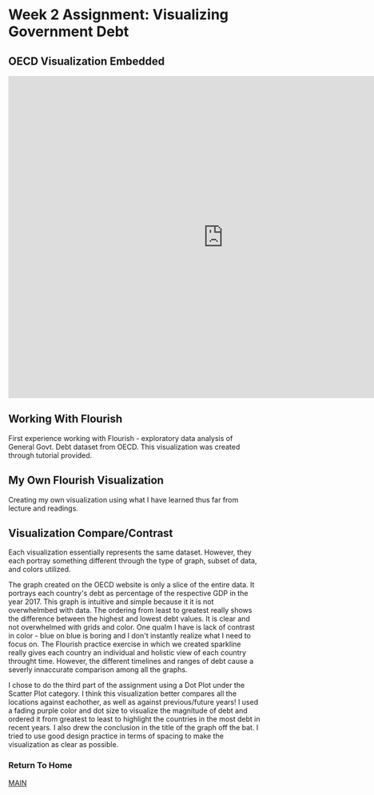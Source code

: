 # Week 2 Assignment: Visualizing Government Debt


## OECD Visualization Embedded
<iframe src="https://data.oecd.org/chart/69ou" width="860" height="645" style="border: 0" mozallowfullscreen="true" webkitallowfullscreen="true" allowfullscreen="true"><a href="https://data.oecd.org/chart/69ou" target="_blank">OECD Chart: General government debt, Total, % of GDP, Annual, 2017</a></iframe>

## Working With Flourish
First experience working with Flourish - exploratory data analysis of General Govt. Debt dataset from OECD. This visualization was created through tutorial provided.

<div class="flourish-embed flourish-chart" data-src="visualisation/4244189"><script src="https://public.flourish.studio/resources/embed.js"></script></div>

## My Own Flourish Visualization
Creating my own visualization using what I have learned thus far from lecture and readings. 

<div class="flourish-embed flourish-scatter" data-src="visualisation/4255400"><script src="https://public.flourish.studio/resources/embed.js"></script></div>

## Visualization Compare/Contrast

Each visualization essentially represents the same dataset. However, they each portray something different through the type of graph, subset of data, and colors utilized. 

The graph created on the OECD website is only a slice of the entire data. It portrays each country's debt as percentage of the respective GDP in the year 2017. This graph is intuitive and simple because it it is not overwhelmbed with data. The ordering from least to greatest really shows the difference between the highest and lowest debt values. It is clear and not overwhelmed with grids and color. One qualm I have is lack of contrast in color - blue on blue is boring and I don't instantly realize what I need to focus on. The Flourish practice exercise in which we created sparkline really gives each country an individual and holistic view of each country throught time. However, the different timelines and ranges of debt cause a severly innaccurate comparison among all the graphs. 

I chose to do the third part of the assignment using a Dot Plot under the Scatter Plot category. I think this visualization better compares all the locations against eachother, as well as against previous/future years! I used a fading purple color and dot size to visualize the magnitude of debt and ordered it from greatest to least to highlight the countries in the most debt in recent years. I also drew the conclusion in the title of the graph off the bat. I tried to use good design practice in terms of spacing to make the visualization as clear as possible.  

### Return To Home
[MAIN](/README.md)
